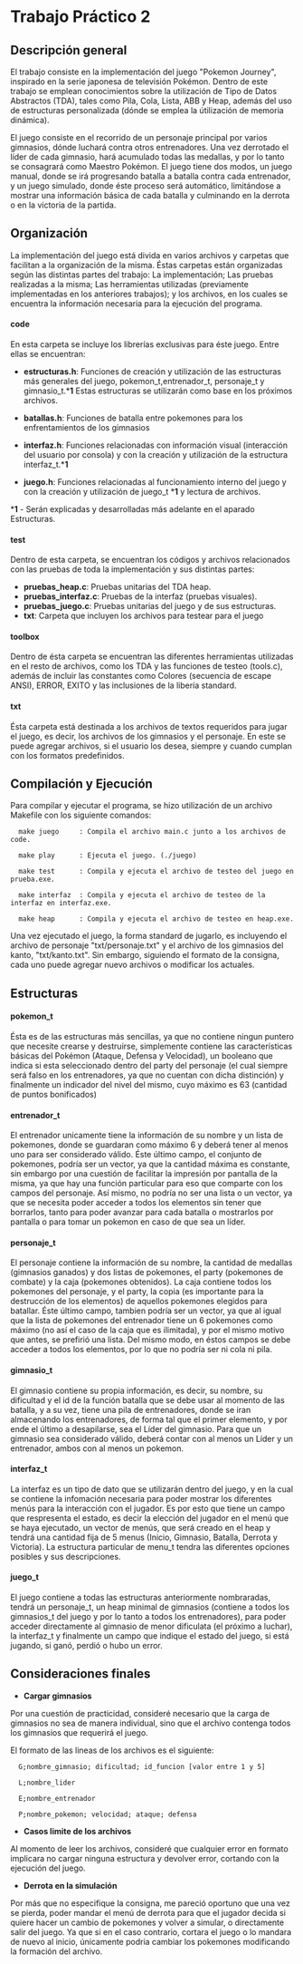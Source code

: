 Trabajo Práctico 2
=============

## Descripción general

El trabajo consiste en la implementación del juego "Pokemon Journey", inspirado en la serie japonesa de televisión Pokémon. Dentro de este trabajo se emplean conocimientos sobre la utilización de Tipo de Datos Abstractos (TDA), tales como Pila, Cola, Lista, ABB y Heap, además del uso de estructuras personalizada (dónde se emplea la útilización de memoria dinámica). 

El juego consiste en el recorrido de un personaje principal por varios gimnasios, dónde luchará contra otros entrenadores. Una vez derrotado el líder de cada gimnasio, hará acumulado todas las medallas, y por lo tanto se consagrará como Maestro Pokémon. El juego tiene dos modos, un juego manual, donde se irá progresando batalla a batalla contra cada entrenador, y un juego simulado, donde éste proceso será automático, limitándose a mostrar una información básica de cada batalla y culminando en la derrota o en la victoria de la partida.

## Organización

La implementación del juego está divida en varios archivos y carpetas que facilitan a la organización de la misma. Éstas carpetas están organizadas según las distintas partes del trabajo: La implementación; Las pruebas realizadas a la misma; Las herramientas utilizadas (previamente implementadas en los anteriores trabajos); y los archivos, en los cuales se encuentra la información necesaria para la ejecución del programa.

#### code

En esta carpeta se incluye los librerías exclusivas para éste juego. Entre ellas se encuentran:
      
  - **estructuras.h**: Funciones de creación y utilización de las estructuras más generales del juego, pokemon_t,entrenador_t, personaje_t y gimnasio_t.***1** Estas estructuras se utilizarán como base en los próximos archivos.
       
  - **batallas.h**: Funciones de batalla entre pokemones para los enfrentamientos de los gimnasios
      
  - **interfaz.h**: Funciones relacionadas con información visual (interacción del usuario por consola) y con la creación  y utilización de la estructura interfaz_t.***1** 
      
  - **juego.h**: Funciones relacionadas al funcionamiento interno del juego y con la creación y utilización de juego_t ***1** y lectura de archivos.


***1** - Serán explicadas y desarrolladas más adelante en el aparado Estructuras.

#### test
     
Dentro de esta carpeta, se encuentran los códigos y archivos relacionados con las pruebas de toda la implementación y sus distintas partes:

  - **pruebas_heap.c**: Pruebas unitarias del TDA heap.
  - **pruebas_interfaz.c**: Pruebas de la interfaz (pruebas visuales).
  - **pruebas_juego.c**: Pruebas unitarias del juego y de sus estructuras.
  - **txt**: Carpeta que incluyen los archivos para testear para el juego

#### toolbox
     
Dentro de ésta carpeta se encuentran las diferentes herramientas utilizadas en el resto de archivos, como los TDA
y las funciones de testeo (tools.c), además de incluir las constantes como Colores (secuencia de escape ANSI), ERROR, EXITO y las inclusiones de la libería standard.

#### txt

Ésta carpeta está destinada a los archivos de textos requeridos para jugar el juego, es decir, los archivos de los gimnasios y el personaje. En este se puede agregar archivos, si el usuario los desea, siempre y cuando cumplan con los formatos predefinidos.

## Compilación y Ejecución

Para compilar y ejecutar el programa, se hizo utilización de un archivo Makefile con los siguiente comandos:
      
      make juego     : Compila el archivo main.c junto a los archivos de code.
      
      make play      : Ejecuta el juego. (./juego)
      
      make test      : Compila y ejecuta el archivo de testeo del juego en prueba.exe.
      
      make interfaz  : Compila y ejecuta el archivo de testeo de la interfaz en interfaz.exe.
      
      make heap      : Compila y ejecuta el archivo de testeo en heap.exe.

Una vez ejecutado el juego, la forma standard de jugarlo, es incluyendo el archivo de personaje "txt/personaje.txt" y el archivo de los gimnasios del kanto, "txt/kanto.txt". Sin embargo, siguiendo el formato de la consigna, cada uno puede agregar nuevo archivos o modificar los actuales. 

## Estructuras

#### pokemon_t
  
Ésta es de las estructuras más sencillas, ya que no contiene ningun puntero que necesite crearse y destruirse, simplemente contiene las características básicas del Pokémon (Ataque, Defensa y Velocidad), un booleano que indica si esta seleccionado dentro del party del personaje (el cual siempre será falso en los entrenadores, ya que no cuentan con dicha distinción) y finalmente un indicador del nivel del mismo, cuyo máximo es 63 (cantidad de puntos bonificados)

#### entrenador_t
  
El entrenador unicamente tiene la información de su nombre y un lista de pokemones, donde se guardaran como máximo 6 y deberá tener al menos uno para ser considerado válido. Éste último campo, el conjunto de pokemones, podría ser un vector, ya que la cantidad máxima es constante, sin embargo por una cuestión de facilitar la impresión por pantalla de la misma, ya que hay una función particular para eso que comparte con los campos del personaje. Así mismo, no podría no ser una lista o un vector, ya que se necesita poder acceder a todos los elementos sin tener que borrarlos, tanto para poder avanzar para cada batalla o mostrarlos por pantalla o para tomar un pokemon en caso de que sea un líder.

#### personaje_t

El personaje contiene la información de su nombre, la cantidad de medallas (gimnasios ganados) y dos listas de pokemones, el party (pokemones de combate) y la caja (pokemones obtenidos). La caja contiene todos los pokemones del personaje, y el party, la copia (es importante para la destrucción de los elementos) de aquellos pokemones elegidos para batallar. Éste último campo, tambien podría ser un vector, ya que al igual que la lista de pokemones del entrenador tiene un 6 pokemones como máximo (no así el caso de la caja que es ilimitada), y por el mismo motivo que antes, se prefirió una lista. Del mismo modo, en éstos campos se debe acceder a todos los elementos, por lo que no podría ser ni cola ni pila.

#### gimnasio_t

El gimnasio contiene su propia información, es decir, su nombre, su dificultad y el id de la función batalla que se debe usar al momento de las batalla, y a su vez, tiene una pila de entrenadores, donde se iran almacenando los entrenadores, de forma tal que el primer elemento, y por ende el último a desapilarse, sea el Líder del gimnasio. Para que un gimnasio sea considerado válido, deberá contar con al menos un Líder y un entrenador, ambos con al menos un pokemon.

#### interfaz_t
  
La interfaz es un tipo de dato que se utilizarán dentro del juego, y en la cual se contiene la infomación necesaria para poder mostrar los diferentes menús para la interacción con el jugador. Es por esto que tiene un campo que respresenta el estado, es decir la elección del jugador en el menú que se haya ejecutado, un vector de menús, que será creado en el heap y tendrá una cantidad fija de 5 menus (Inicio, Gimnasio, Batalla, Derrota y Victoria). La estructura particular de menu_t tendra las diferentes opciones posibles y sus descripciones.

#### juego_t

El juego contiene a todas las estructuras anteriormente nombraradas, tendrá un personaje_t, un heap minimal de gimnasios (contiene a todos los gimnasios_t del juego y por lo tanto a todos los entrenadores), para poder acceder directamente al gimnasio de menor dificulata (el próximo a luchar), la interfaz_t y finalmente un campo que indique el estado del juego, si está jugando, si ganó, perdió o hubo un error.

## Consideraciones finales
    
- **Cargar gimnasios**

Por una cuestión de practicidad, consideré necesario que la carga de gimnasios no sea de
manera individual, sino que el archivo contenga todos los gimnasios que requerirá el juego.

  El formato de las lineas de los archivos es el siguiente: 
      
      G;nombre_gimnasio; dificultad; id_funcion [valor entre 1 y 5]
 
      L;nombre_lider
 
      E;nombre_entrenador
      
      P;nombre_pokemon; velocidad; ataque; defensa


- **Casos limite de los archivos**

Al momento de leer los archivos, consideré que cualquier error en formato implicara no cargar ninguna estructura y devolver error, cortando con la ejecución del juego.

- **Derrota en la simulación**

Por más que no especifique la consigna, me pareció oportuno que una vez se pierda, poder mandar el menú de derrota para que el jugador decida si quiere hacer un cambio de pokemones y volver a simular, o directamente salir del juego. Ya que si en el caso contrario, cortara el juego o lo mandara de nuevo al inicio, únicamente podria cambiar los pokemones modificando la formación del archivo.

